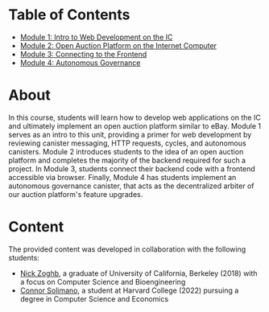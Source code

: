 # Table of Contents

* [Module 1: Intro to Web Development on the IC](module-1.md)
* [Module 2: Open Auction Platform on the Internet Computer](module-2.md)
* [Module 3: Connecting to the Frontend](module-3.md)
* [Module 4: Autonomous Governance](module-4.md)

# About

In this course, students will learn how to develop web applications on the IC and ultimately implement an open auction platform similar to eBay. Module 1 serves as an intro to this unit, providing a primer for web development by reviewing canister messaging, HTTP requests, cycles, and autonomous canisters. Module 2 introduces students to the idea of an open auction platform and completes the majority of the backend required for such a project. In Module 3, students connect their backend code with a frontend accessible via browser. Finally, Module 4 has students implement an autonomous governance canister, that acts as the decentralized arbiter of our auction platform's feature upgrades. 

# Content
The provided content was developed in collaboration with the following students:

- [Nick Zoghb](https://www.linkedin.com/in/nickzoghb/), a graduate of University of California, Berkeley (2018) with a focus on Computer Science and Bioengineering
- [Connor Solimano](https://www.linkedin.com/in/connor-solimano/), a student at Harvard College (2022) pursuing a degree in Computer Science and Economics

